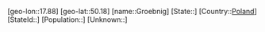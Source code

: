 ﻿---
location: [50.18,17.88]
type: City
tags:
- geo/City


SpocWebEntityId: 30625
isDeleted: false
confidential: public

---
[geo-lon::17.88]
[geo-lat::50.18]
[name::Groebnig]
[State::]
[Country::[Poland](geo/Continent/Europe/Poland.md)]
[StateId::]
[Population::]
[Unknown::]

